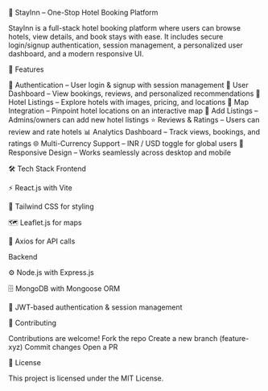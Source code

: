 🏨 StayInn – One-Stop Hotel Booking Platform

StayInn is a full-stack hotel booking platform where users can browse hotels, view details, and book stays with ease. It includes secure login/signup authentication, session management, a personalized user dashboard, and a modern responsive UI.



🚀 Features

🔑 Authentication – User login & signup with session management
👤 User Dashboard – View bookings, reviews, and personalized recommendations
🏨 Hotel Listings – Explore hotels with images, pricing, and locations
📍 Map Integration – Pinpoint hotel locations on an interactive map
💾 Add Listings – Admins/owners can add new hotel listings
⭐ Reviews & Ratings – Users can review and rate hotels
📊 Analytics Dashboard – Track views, bookings, and ratings
🌐 Multi-Currency Support – INR / USD toggle for global users
📱 Responsive Design – Works seamlessly across desktop and mobile


🛠️ Tech Stack
Frontend

⚡ React.js
 with Vite

🎨 Tailwind CSS
 for styling

🗺️ Leaflet.js
 for maps

🔄 Axios for API calls


Backend

⚙️ Node.js
 with Express.js

🗄️ MongoDB
 with Mongoose ORM

🔐 JWT-based authentication & session management


🤝 Contributing

Contributions are welcome!
Fork the repo
Create a new branch (feature-xyz)
Commit changes
Open a PR


📜 License

This project is licensed under the MIT License.
